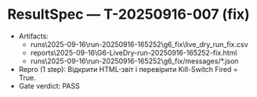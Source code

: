 # ResultSpec — T-20250916-007 (fix)
- Artifacts:
  - runs\2025-09-16\run-20250916-165252\g6_fix\live_dry_run_fix.csv
  - reports\2025-09-16\G6-LiveDry-run-20250916-165252-fix.html
  - runs\2025-09-16\run-20250916-165252\g6_fix/messages/*.json
- Repro (1 step): Відкрити HTML-звіт і перевірити Kill-Switch Fired = True.
- Gate verdict: PASS
